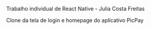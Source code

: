 Trabalho individual de React Native - Julia Costa Freitas

Clone da tela de login e homepage do aplicativo PicPay
